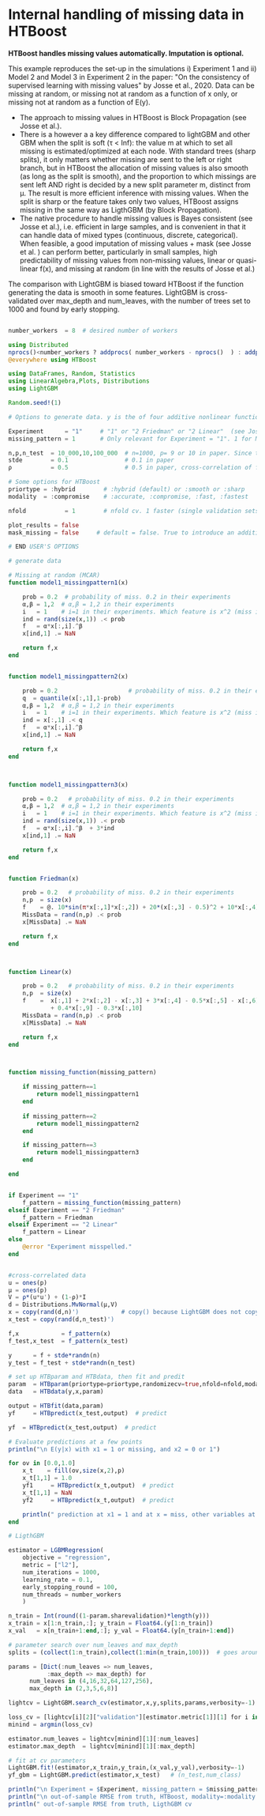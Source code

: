 # Internal handling of missing data in HTBoost

**HTBoost handles missing values automatically. Imputation is optional.** 

This example reproduces the set-up in the simulations i) Experiment 1 and ii) Model 2 and Model 3 in Experiment 2 in the paper:
"On the consistency of supervised learning with missing values" by Josse et al., 2020. 
Data can be missing at random, or missing not at random as a function of x only, or missing not at random as a function of E(y).

- The approach to missing values in HTBoost is Block Propagation (see Josse et al.).
- There is a however a a key difference compared to lightGBM and other GBM when the split is soft (τ < Inf): the value
  m at which to set all missing is estimated/optimized at each node. With standard trees (sharp splits), it only matters whether
  missing are sent to the left or right branch, but in HTBoost the allocation of missing values is also smooth (as long as the split is smooth),
  and the proportion to which missings are sent left AND right is decided by a new split parameter m, distinct from μ. 
  The result is more efficient inference with missing values. When the split is sharp or the feature takes only two values, HTBoost
  assigns missing in the same way as LigthGBM (by Block Propagation).
- The native procedure to handle missing values is Bayes consistent (see Josse et al.), i.e. efficient in large samples,
  and is convenient in that it can handle data of mixed types (continuous, discrete, categorical).
  When feasible, a good imputation of missing values + mask (see Josse et al. ) can perform better, particularly in small samples,
  high predictability of missing values from non-missing values, linear or quasi-linear f(x), and missing at random (in line
  with the results of Josse et al.)  
 
The comparison with LightGBM is biased toward HTBoost if the function generating the data is smooth in some features.
LightGBM is cross-validated over max_depth and num_leaves, with the number of trees set to 1000 and found by early stopping.
    
```julia 

number_workers  = 8  # desired number of workers

using Distributed
nprocs()<number_workers ? addprocs( number_workers - nprocs()  ) : addprocs(0)
@everywhere using HTBoost

using DataFrames, Random, Statistics
using LinearAlgebra,Plots, Distributions
using LightGBM

Random.seed!(1)

# Options to generate data. y is the of four additive nonlinear functions + Gaussian noise(0,stde^2)

Experiment      = "1"     # "1" or "2 Friedman" or "2 Linear"  (see Josse et al., 2020, experiment 1, and experiment 2, Friedman or Linear dgp)
missing_pattern = 1       # Only relevant for Experiment = "1". 1 for MCAR (missing at random), 2 for Censoring MNAR (at 1), 3 for Predictive missingness 

n,p,n_test  = 10_000,10,100_000  # n=1000, p= 9 or 10 in paper. Since this is one run, consider larger n. 
stde        = 0.1                # 0.1 in paper
ρ           = 0.5                # 0.5 in paper, cross-correlation of features 

# Some options for HTBoost
priortype = :hybrid        # :hybrid (default) or :smooth or :sharp
modality  = :compromise    # :accurate, :compromise, :fast, :fastest 

nfold           = 1        # nfold cv. 1 faster (single validation sets), default 4 is slower, but more accurate. Here nfold = 1 for fair comparison with LightGBM.

plot_results = false
mask_missing = false     # default = false. True to introduce an additional feature, a dummy with value 'true' if x is missing. Not necessary.

# END USER'S OPTIONS

# generate data

# Missing at random (MCAR)
function model1_missingpattern1(x) 

    prob = 0.2  # probability of miss. 0.2 in their experiments 
    α,β = 1,2  # α,β = 1,2 in their experiments
    i   = 1    # i=1 in their experiments. Which feature is x^2 (miss is for 1st)
    ind = rand(size(x,1)) .< prob
    f   = α*x[:,i].^β  
    x[ind,1] .= NaN

    return f,x
end 


function model1_missingpattern2(x) 

    prob = 0.2                    # probability of miss. 0.2 in their experiments 
    q  = quantile(x[:,1],1-prob)
    α,β = 1,2  # α,β = 1,2 in their experiments
    i   = 1    # i=1 in their experiments. Which feature is x^2 (miss is for 1st)
    ind = x[:,1] .< q
    f   = α*x[:,i].^β  
    x[ind,1] .= NaN

    return f,x
end 



function model1_missingpattern3(x) 

    prob = 0.2   # probability of miss. 0.2 in their experiments 
    α,β = 1,2  # α,β = 1,2 in their experiments
    i   = 1    # i=1 in their experiments. Which feature is x^2 (miss is for 1st)
    ind = rand(size(x,1)) .< prob
    f   = α*x[:,i].^β  + 3*ind 
    x[ind,1] .= NaN

    return f,x
end     


function Friedman(x) 

    prob = 0.2   # probability of miss. 0.2 in their experiments 
    n,p  = size(x)
    f    = @. 10*sin(π*x[:,1]*x[:,2]) + 20*(x[:,3] - 0.5)^2 + 10*x[:,4] + 5*x[:,5]
    MissData = rand(n,p) .< prob
    x[MissData] .= NaN

    return f,x
end     



function Linear(x) 

    prob = 0.2   # probability of miss. 0.2 in their experiments 
    n,p  = size(x)
    f    =  x[:,1] + 2*x[:,2] - x[:,3] + 3*x[:,4] - 0.5*x[:,5] - x[:,6] + 0.3*x[:,7] + 1.7*x[:,8] 
            + 0.4*x[:,9] - 0.3*x[:,10] 
    MissData = rand(n,p) .< prob
    x[MissData] .= NaN

    return f,x
end     



function missing_function(missing_pattern)

    if missing_pattern==1
        return model1_missingpattern1
    end 
    
    if missing_pattern==2
        return model1_missingpattern2
    end 

    if missing_pattern==3
        return model1_missingpattern3
    end 

end 


if Experiment == "1"
    f_pattern = missing_function(missing_pattern)
elseif Experiment == "2 Friedman" 
    f_pattern = Friedman
elseif Experiment == "2 Linear" 
    f_pattern = Linear
else 
    @error "Experiment misspelled."    
end 


#cross-correlated data
u = ones(p)
μ = ones(p)
V = ρ*(u*u') + (1-ρ)*I
d = Distributions.MvNormal(μ,V)
x = copy(rand(d,n)')            # copy() because LightGBM does not copy with Adjoint type  
x_test = copy(rand(d,n_test)')

f,x            = f_pattern(x)
f_test,x_test  = f_pattern(x_test) 

y      = f + stde*randn(n)
y_test = f_test + stde*randn(n_test)

# set up HTBparam and HTBdata, then fit and predit
param  = HTBparam(priortype=priortype,randomizecv=true,nfold=nfold,modality=modality )
data   = HTBdata(y,x,param)

output = HTBfit(data,param)
yf     = HTBpredict(x_test,output)  # predict

yf  = HTBpredict(x_test,output)  # predict

# Evaluate predictions at a few points
println("\n E(y|x) with x1 = 1 or missing, and x2 = 0 or 1") 

for ov in [0.0,1.0]
    x_t    = fill(ov,size(x,2),p)
    x_t[1,1] = 1.0
    yf1     = HTBpredict(x_t,output)  # predict
    x_t[1,1] = NaN
    yf2     = HTBpredict(x_t,output)  # predict

    println(" prediction at x1 = 1 and at x = miss, other variables at $ov ", [yf1[1],yf2[1]])
end 

# LigthGBM 

estimator = LGBMRegression(
    objective = "regression",
    metric = ["l2"],         
    num_iterations = 1000,
    learning_rate = 0.1,
    early_stopping_round = 100,
    num_threads = number_workers
    )

n_train = Int(round((1-param.sharevalidation)*length(y)))
x_train = x[1:n_train,:]; y_train = Float64.(y[1:n_train])
x_val   = x[n_train+1:end,:]; y_val = Float64.(y[n_train+1:end])

# parameter search over num_leaves and max_depth
splits = (collect(1:n_train),collect(1:min(n_train,100)))  # goes around the problem that at least two training sets are required by search_cv (we want the first)

params = [Dict(:num_leaves => num_leaves,
           :max_depth => max_depth) for
      num_leaves in (4,16,32,64,127,256),
      max_depth in (2,3,5,6,8)]

lightcv = LightGBM.search_cv(estimator,x,y,splits,params,verbosity=-1)

loss_cv = [lightcv[i][2]["validation"][estimator.metric[1]][1] for i in eachindex(lightcv)]
minind = argmin(loss_cv)

estimator.num_leaves = lightcv[minind][1][:num_leaves]
estimator.max_depth  = lightcv[minind][1][:max_depth]

# fit at cv parameters
LightGBM.fit!(estimator,x_train,y_train,(x_val,y_val),verbosity=-1)
yf_gbm = LightGBM.predict(estimator,x_test)   # (n_test,num_class) 

println("\n Experiment = $Experiment, missing_pattern = $missing_pattern, n = $n")
println("\n out-of-sample RMSE from truth, HTBoost, modality=:modality  ", sqrt(sum((yf - f_test).^2)/n_test) )
println(" out-of-sample RMSE from truth, LigthGBM cv                     ", sqrt(sum((yf_gbm - f_test).^2)/n_test) )

```
